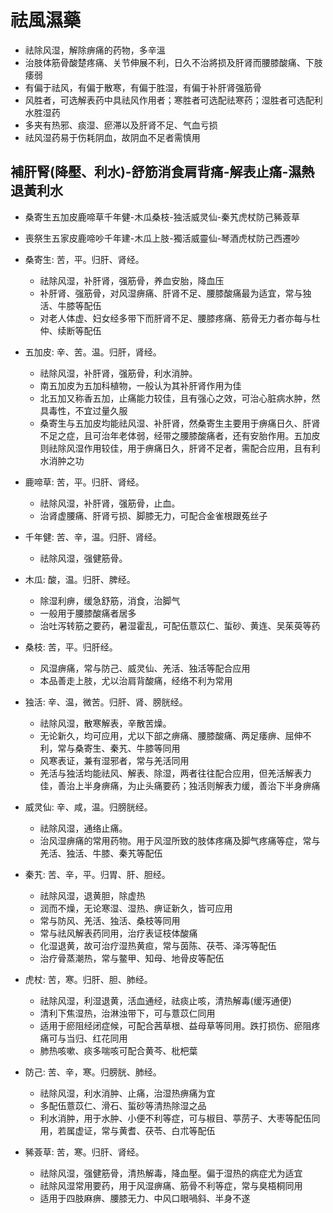 # 祛風濕藥
- 祛除风湿，解除痹痛的药物，多辛溫
- 治肢体筋骨酸楚疼痛、关节伸展不利，日久不治將损及肝肾而腰膝酸痛、下肢痿弱
- 有偏于祛风，有偏于散寒，有偏于胜湿，有偏于补肝肾强筋骨
- 风胜者，可选解表药中具祛风作用者；寒胜者可选配祛寒药；湿胜者可选配利水胜湿药
- 多夹有热邪、痰湿、瘀滞以及肝肾不足、气血亏损
- 祛风湿药易于伤耗阴血，故阴血不足者需慎用

## 補肝腎(降壓、利水)-舒筋消食肩背痛-解表止痛-濕熱退黃利水
- 桑寄生五加皮鹿啼草千年健-木瓜桑枝-独活威灵仙-秦艽虎杖防己豨薟草
- 喪祭生五家皮鹿啼吵千年建-木瓜上肢-獨活威靈仙-琴酒虎杖防己西遷吵

- 桑寄生: 苦，平。归肝、肾经。
  - 祛除风湿，补肝肾，强筋骨，养血安胎，降血压
  - 补肝肾、强筋骨，对风湿痹痛、肝肾不足、腰膝酸痛最为适宜，常与独活、牛膝等配伍
  - 对老人体虚、妇女经多带下而肝肾不足、腰膝疼痛、筋骨无力者亦每与杜仲、续断等配伍
- 五加皮: 辛、苦。温。归肝，肾经。
  - 祛除风湿，补肝肾，强筋骨，利水消肿。
  - 南五加皮为五加科植物，一般认为其补肝肾作用为佳
  - 北五加又称香五加，止痛能力较佳，且有强心之效，可治心脏病水肿，然具毒性，不宜过量久服
  - 桑寄生与五加皮均能祛风湿、补肝肾，然桑寄生主要用于痹痛日久、肝肾不足之症，且可治年老体弱，经带之腰膝酸痛者，还有安胎作用。五加皮则祛除风湿作用较佳，用于痹痛日久，肝肾不足者，需配合应用，且有利水消肿之功
- 鹿啼草: 苦，平。归肝、肾经。
  - 祛除风湿，补肝肾，强筋骨，止血。
  - 治肾虚腰痛、肝肾亏损、脚膝无力，可配合金雀根跟菟丝子
- 千年健: 苦、辛，温。归肝、肾经。
  - 祛除风湿，强健筋骨。
- 木瓜: 酸，温。归肝、脾经。
  - 除湿利痹，缓急舒筋，消食，治脚气
  - 一般用于腰膝酸痛者居多
  - 治吐泻转筋之要药，暑湿霍乱，可配伍薏苡仁、蜇砂、黄连、吴茱萸等药
- 桑枝: 苦，平。归肝经。
  - 风湿痹痛，常与防己、威灵仙、羌活、独活等配合应用
  - 本品善走上肢，尤以治肩背酸痛，经络不利为常用
- 独活: 辛、温，微苦。归肝、肾、膀胱经。
  - 祛除风湿，散寒解表，辛散苦燥。
  - 无论新久，均可应用，尤以下部之痹痛、腰膝酸痛、两足痿痹、屈伸不利，常与桑寄生、秦艽、牛膝等同用
  - 风寒表证，兼有湿邪者，常与羌活同用
  - 羌活与独活均能祛风、解表、除湿，两者往往配合应用，但羌活解表力佳，善治上半身痹痛，为止头痛要药；独活则解表力缓，善治下半身痹痛
- 威灵仙: 辛、咸，温。归膀胱经。
  - 祛除风湿，通络止痛。
  - 治风湿痹痛的常用药物。用于风湿所致的肢体疼痛及脚气疼痛等症，常与羌活、独活、牛膝、秦艽等配伍
- 秦艽: 苦、辛，平。归胃、肝、胆经。
  - 祛除风湿，退黄胆，除虚热
  - 润而不燥，无论寒湿、湿热、痹证新久，皆可应用
  - 常与防风、羌活、独活、桑枝等同用
  - 常与祛风解表药同用，治疗表证枝体酸痛
  - 化湿退黄，故可治疗湿热黄疸，常与茵陈、茯苓、泽泻等配伍
  - 治疗骨蒸潮热，常与鳖甲、知母、地骨皮等配伍
- 虎杖: 苦，寒。归肝、胆、肺经。
  - 祛除风湿，利湿退黄，活血通经，祛痰止咳，清热解毒(缓泻通便)
  - 清利下焦湿热，治淋浊带下，可与薏苡仁同用
  - 适用于瘀阻经闭症候，可配合茜草根、益母草等同用。跌打损伤、瘀阻疼痛可与当归、红花同用
  - 肺热咳嗽、痰多喘咳可配合黄芩、枇杷葉
- 防己: 苦、辛，寒。归膀胱、肺经。
  - 祛除风湿，利水消肿、止痛，治湿热痹痛为宜
  - 多配伍薏苡仁、滑石、蜇砂等清热除湿之品
  - 利水消肿，用于水肿、小便不利等症，可与椒目、葶苈子、大枣等配伍同用，若属虚证，常与黄耆、茯苓、白朮等配伍
- 豨薟草: 苦，寒。归肝、肾经。
  - 祛除风湿，强健筋骨，清热解毒，降血壓。偏于湿热的病症尤为适宜
  - 祛除风湿常用要药，用于风湿痹痛、筋骨不利等症，常与臭梧桐同用
  - 适用于四肢麻痹、腰膝无力、中风口眼喎斜、半身不遂
